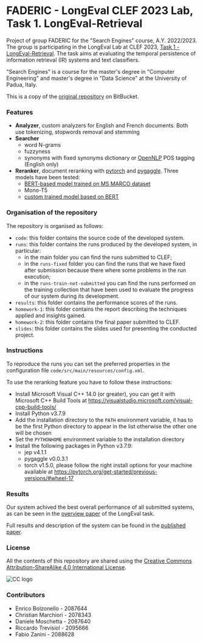# FADERIC - LongEval CLEF 2023 Lab, Task 1. LongEval-Retrieval

Project of group FADERIC for the "Search Engines" course, A.Y. 2022/2023. The group is participating in the LongEval Lab at CLEF 2023, [Task 1 - LongEval-Retrieval](https://clef-longeval-2023.github.io/). The task aims at evaluating the temporal persistence of information retrieval (IR) systems and text classifiers.

"Search Engines" is a course for the master's degree in "Computer Engineering" and master's degree in "Data Science" at the University of Padua, Italy.

This is a copy of the [original repository](https://bitbucket.org/upd-dei-stud-prj/seupd2223-faderic/src/master/) on BitBucket.

### Features ###
* **Analyzer**, custom analyzers for English and French documents. Both use tokenizing, stopwords removal and stemming
* **Searcher**
   * word N-grams
   * fuzzyness
   * synonyms with fixed synonyms dictionary or [OpenNLP](https://opennlp.apache.org/) POS tagging (English only)
* **Reranker**, document reranking with [pytorch](https://pytorch.org/) and [pygaggle](https://github.com/castorini/pygaggle). Three models have been tested:
   * [BERT-based model trained on MS MARCO dataset](https://huggingface.co/Luyu/bert-base-mdoc-bm25)
   * Mono-T5
   * [custom trained model based on BERT](https://huggingface.co/enricobolzonello/clef_longeval)

### Organisation of the repository ###

The repository is organised as follows:

* `code`: this folder contains the source code of the developed system.
* `runs`: this folder contains the runs produced by the developed system, in particular:
    * in the main folder you can find the runs submitted to CLEF;
    * in the `runs-fixed` folder you can find the runs that we have fixed after submission because there where some problems in the run execution;
    * in the `runs-train-not-submitted` you can find the runs performed on the training collection that have been used to evaluate the progress of our system during its development.
* `results`: this folder contains the performance scores of the runs.
* `homework-1`: this folder contains the report describing the techniques applied and insights gained.
* `homework-2`: this folder contains the final paper submitted to CLEF.
* `slides`: this folder contains the slides used for presenting the conducted project.

### Instructions ###

To reproduce the runs you can set the preferred properties in the configuration file `code/src/main/resources/config.xml`.

To use the reranking feature you have to follow these instructions:

* Install Microsoft Visual C++ 14.0 (or greater), you can get it with Microsoft C++ Build Tools at https://visualstudio.microsoft.com/visual-cpp-build-tools/ 
* Install Python v3.7.9
* Add the installation directory to the `PATH` environment variable, it has to be the first Python directory to appear in the list otherwise the other one will be chosen
* Set the `PYTHONHOME` environment variable to the installation directory
* Install the following packages in Python v3.7.9: 
    * jep v4.1.1
    * pygaggle v0.0.3.1
    * torch v1.5.0, please follow the right install options for your machine available at https://pytorch.org/get-started/previous-versions/#wheel-17

### Results ###
Our system achived the best overall performance of all submitted systems, as can be seen in the [overview paper](https://ceur-ws.org/Vol-3497/paper-184.pdf) of the LongEval task.

Full results and description of the system can be found in the [published paper](https://ceur-ws.org/Vol-3497/paper-188.pdf).

### License ###

All the contents of this repository are shared using the [Creative Commons Attribution-ShareAlike 4.0 International License](http://creativecommons.org/licenses/by-sa/4.0/).

![CC logo](https://i.creativecommons.org/l/by-sa/4.0/88x31.png)

### Contributors ###

- Enrico Bolzonello - 2087644
- Christian Marchiori - 2078343
- Daniele Moschetta - 2087640
- Riccardo Trevisiol - 2095666
- Fabio Zanini - 2088628

